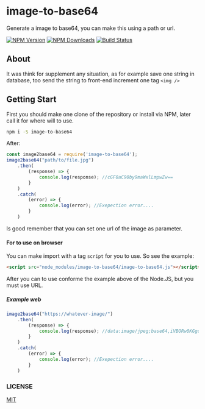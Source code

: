 # image-to-base64
 Generate a image to base64, you can make this using a path or url.
 
[![NPM Version][npm-image]][npm-url]
[![NPM Downloads][downloads-image]][downloads-url]
[![Build Status](https://travis-ci.org/renanbastos93/image-to-base64.svg?branch=master)](https://travis-ci.org/renanbastos93/image-to-base64)

[npm-image]: https://img.shields.io/npm/v/image-to-base64.svg
[npm-url]: https://npmjs.org/package/image-to-base64
[downloads-image]: https://img.shields.io/npm/dm/image-to-base64.svg
[downloads-url]: https://npmjs.org/package/image-to-base64

## About
 It was think for supplement any situation, as for example save one string in database, too send the string to front-end increment one tag `<img />`

## Getting Start
 First you should make one clone of the repository or install via NPM, later call it for where will to use.
```bash
npm i -S image-to-base64
```
After:
```js
const image2base64 = require('image-to-base64');
image2base64("path/to/file.jpg")
    .then(
        (response) => {
            console.log(response); //cGF0aC90by9maWxlLmpwZw==
        }
    )
    .catch(
        (error) => {
            console.log(error); //Exepection error....
        }
    )
```
Is good remember that you can set one url of the image as parameter.

#### For to use on browser
 You can make import with a tag `script` for you to use. So see the example:
```html
<script src="node_modules/image-to-base64/image-to-base64.js"></script>
```
After you can to use conforme the example above of the Node.JS, but you must use URL.

##### Example web
```js
image2base64("https://whatever-image/")
    .then(
        (response) => {
            console.log(response); //data:image/jpeg;base64,iVBORw0KGgoAAAANSwCAIA...
        }
    )
    .catch(
        (error) => {
            console.log(error); //Exepection error....
        }
    )
```

### LICENSE
 [MIT](https://opensource.org/licenses/MIT)
